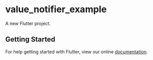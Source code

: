 # value_notifier_example

A new Flutter project.

## Getting Started

For help getting started with Flutter, view our online
[documentation](https://flutter.io/).
